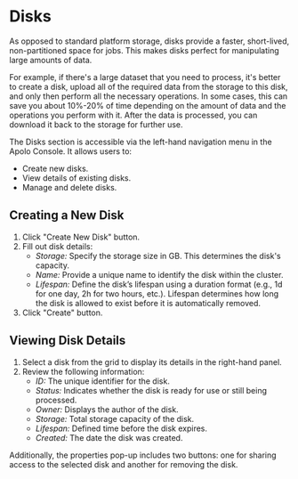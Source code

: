 # Disks

As opposed to standard platform storage, disks provide a faster, short-lived, non-partitioned space for jobs. This makes disks perfect for manipulating large amounts of data.&#x20;

For example, if there's a large dataset that you need to process, it's better to create a disk, upload all of the required data from the storage to this disk, and only then perform all the necessary operations. In some cases, this can save you about 10%-20% of time depending on the amount of data and the operations you perform with it. After the data is processed, you can download it back to the storage for further use.

The Disks section is accessible via the left-hand navigation menu in the Apolo Console. It allows users to:

- Create new disks.
- View details of existing disks.
- Manage and delete disks.

## Creating a New Disk
1. Click "Create New Disk" button.
2. Fill out disk details:
    - *Storage:* Specify the storage size in GB. This determines the disk's capacity.
    - *Name:* Provide a unique name to identify the disk within the cluster.
    - *Lifespan:* Define the disk’s lifespan using a duration format (e.g., 1d for one day, 2h for two hours, etc.). Lifespan determines how long the disk is allowed to exist before it is automatically removed.
3. Click "Create" button.

## Viewing Disk Details

1. Select a disk from the grid to display its details in the right-hand panel.
2. Review the following information:
    - *ID:* The unique identifier for the disk.
    - *Status:* Indicates whether the disk is ready for use or still being processed.
    - *Owner:* Displays the author of the disk.
    - *Storage:* Total storage capacity of the disk.
    - *Lifespan:* Defined time before the disk expires.
    - *Created:* The date the disk was created.

Additionally, the properties pop-up includes two buttons: one for sharing access to the selected disk and another for removing the disk.